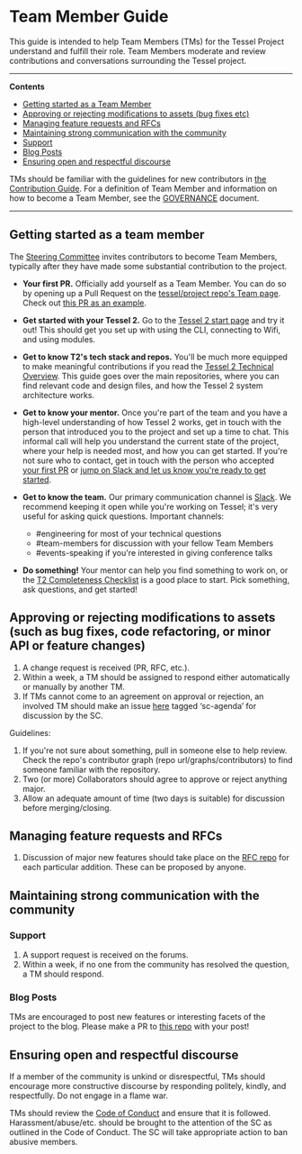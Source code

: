 # Team Member Guide

This guide is intended to help Team Members (TMs) for the Tessel Project understand and fulfill their role. Team Members moderate and review contributions and conversations surrounding the Tessel project.

---

**Contents**

* [Getting started as a Team Member](#getting-started-as-a-team-member)
* [Approving or rejecting modifications to assets (bug fixes etc)](#approving-or-rejecting-modifications-to-assets-such-as-bug-fixes-code-refactoring-or-minor-api-or-feature-changes)
* [Managing feature requests and RFCs](#managing-feature-requests-and-rfcs)
* [Maintaining strong communication with the community](#maintaining-strong-communication-with-the-community)
 * [Support](#support)
 * [Blog Posts](#blog-posts)
* [Ensuring open and respectful discourse](#ensuring-open-and-respectful-discourse)

TMs should be familiar with the guidelines for new contributors in [the Contribution Guide](CONTRIBUTING.md). For a definition of Team Member and information on how to become a Team Member, see the [GOVERNANCE](GOVERNANCE.md) document.

---
## Getting started as a team member
The [Steering Committee](https://github.com/tessel/project/blob/master/GOVERNANCE.md) invites contributors to become Team Members, typically after they have made some substantial contribution to the project.

* **Your first PR.** Officially add yourself as a Team Member. You can do so by opening up a Pull Request on the [tessel/project repo's  Team page](https://github.com/tessel/project/blob/master/TEAM.md). Check out [this PR as an example](https://github.com/tessel/project/pull/63).

* **Get started with your Tessel 2.** Go to the [Tessel 2 start page](http://tessel.github.io/t2-start/) and try it out! This should get you set up with using the CLI, connecting to Wifi, and using modules.

* **Get to know T2's tech stack and repos.** You'll be much more equipped to make meaningful contributions if you read the [Tessel 2 Technical Overview](https://tessel.gitbooks.io/t2-docs/content/debugging/Technical_Overview.html). This guide goes over the main repositories, where you can find relevant code and design files, and how the Tessel 2 system architecture works.

* **Get to know your mentor.** Once you're part of the team and you have a high-level understanding of how Tessel 2 works, get in touch with the person that introduced you to the project and set up a time to chat. This informal call will help you understand the current state of the project, where your help is needed most, and how you can get started. If you're not sure who to contact, get in touch with the person who accepted [your first PR](#2-get-started-with-your-tessel-2) or [jump on Slack and let us know you're ready to get started](https://tessel-slack.herokuapp.com/).

* **Get to know the team.** Our primary communication channel is [Slack](https://tessel-slack.herokuapp.com/). We recommend keeping it open while you're working on Tessel; it's very useful for asking quick questions. Important channels:

  * #engineering for most of your technical questions
  * #team-members for discussion with your fellow Team Members
  * #events-speaking if you're interested in giving conference talks

* **Do something!** Your mentor can help you find something to work on, or the [T2 Completeness Checklist](https://github.com/tessel/project/issues/70) is a good place to start. Pick something, ask questions, and get started!

## Approving or rejecting modifications to assets (such as bug fixes, code refactoring, or minor API or feature changes)

1. A change request is received (PR, RFC, etc.).
1. Within a week, a TM should be assigned to respond either automatically or manually by another TM.
1. If TMs cannot come to an agreement on approval or rejection, an involved TM should make an issue [here](https://github.com/technicalmachine/tessel-project/issues) tagged ‘sc-agenda’ for discussion by the SC.

Guidelines:

1. If you're not sure about something, pull in someone else to help review. Check the repo's contributor graph (repo url/graphs/contributors) to find someone familiar with the repository.
1. Two (or more) Collaborators should agree to approve or reject anything major.
1. Allow an adequate amount of time (two days is suitable) for discussion before merging/closing.

## Managing feature requests and RFCs

1. Discussion of major new features should take place on the [RFC repo](https://github.com/tessel/rfcs) for each particular addition. These can be proposed by anyone.

## Maintaining strong communication with the community

### Support

1. A support request is received on the forums.
1. Within a week, if no one from the community has resolved the question, a TM should respond.

### Blog Posts

TMs are encouraged to post new features or interesting facets of the project to the blog. Please make a PR to [this repo](https://github.com/tessel/this-week-in-tessel) with your post!

## Ensuring open and respectful discourse

If a member of the community is unkind or disrespectful, TMs should encourage more constructive discourse by responding politely, kindly, and respectfully. Do not engage in a flame war.

TMs should review the [Code of Conduct](CONDUCT.md) and ensure that it is followed. Harassment/abuse/etc. should be brought to the attention of the SC as outlined in the Code of Conduct. The SC will take appropriate action to ban abusive members.
